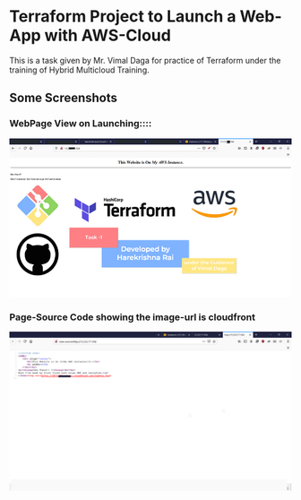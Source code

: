 # Terraform Project to Launch a Web-App with AWS-Cloud
This is a task given by Mr. Vimal Daga for practice of Terraform under the training of Hybrid Multicloud Training.

## Some Screenshots
### WebPage View on Launching::::
![screenshot for webpage live](screenshot1.png)
### Page-Source Code showing the image-url is cloudfront
![screenshot for webpage Source-Code](screenshot2.png)
